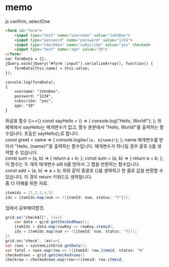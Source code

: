 memo
===
js confirm, selectOne
```html
<form id="form">
    <input type="text" name="username" value="JohnDoe">
    <input type="password" name="password" value="1234">
    <input type="checkbox" name="subscribe" value="yes" checked>
    <input type="text" name="age" value="30">
</form>
var formData = {};
jQuery.each(jQuery("#form :input").serializeArray(), function() {
    formData[this.name] = this.value;
});

console.log(formData);
{
    username: "JohnDoe",
    password: "1234",
    subscribe: "yes",
    age: "30"
}
```
화살표 함수 ()=>{}
const sayHello = () => {
  console.log("Hello, World!");
};
위 예제에서 sayHello는 매개변수가 없고, 함수 본문에서 "Hello, World!"를 출력하는 함수입니다. 호출은 sayHello();로 합니다.  
const greet = name => {
  console.log(`Hello, ${name}!`);
};
name 매개변수를 받아서 "Hello, {name}!"을 출력하는 함수입니다. 매개변수가 하나일 경우 괄호 ()를 생략할 수 있습니다.  
const sum = (a, b) => {
  return a + b;
};
const sum = (a, b) => {
  return a + b;
};
이 함수는 두 개의 매개변수 a와 b를 받아서 그 합을 반환하는 함수입니다.  
const add = (a, b) => a + b;
위와 같이 중괄호 {}를 생략하고 한 줄로 값을 반환할 수 있습니다. 이 경우 return 키워드도 생략됩니다.  
좀 더 이해를 위한 자료.  
```java
itemids = [1,2,3,4,5]
ids = itemIds.map(num => ({itemId: num, status: "Y"}));
```
집에서 공부해야할것.  
```java
grid.on('checkAll', ()=>{
    var data = gird.getCheckedRows();
    itemIds = data.map(rowKey => rowKey.itemid);
    ids = itemIds.map(num => ({itemId: num, status: "Y}));
})
grid.on('check', (ev)=>{
var rows = systemListGrid.getData();
var total = rwos.map(row => ({itemId: row.itemid, status: "N"
checkedrows = grid.getcheckedrows()
checkrow = checkedrows.map(row=>(itmeid: row.itmeid,

```
